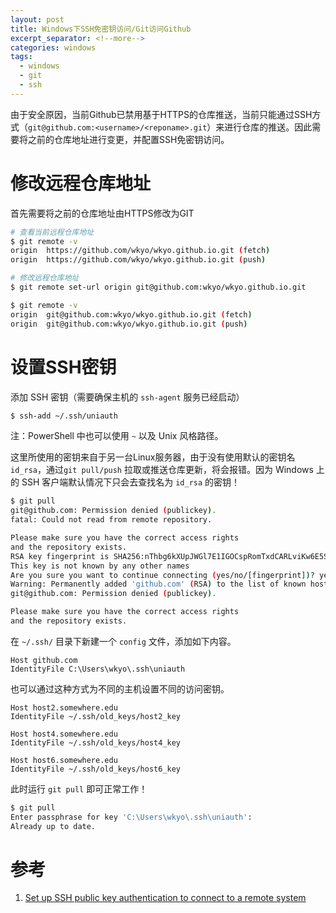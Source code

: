 ```yaml
---
layout: post
title: Windows下SSH免密钥访问/Git访问Github
excerpt_separator: <!--more-->
categories: windows
tags:
  - windows
  - git
  - ssh
---
```


由于安全原因，当前Github已禁用基于HTTPS的仓库推送，当前只能通过SSH方式（`git@github.com:<username>/<reponame>.git`）来进行仓库的推送。因此需要将之前的仓库地址进行变更，并配置SSH免密钥访问。

<!--more-->

# 修改远程仓库地址

首先需要将之前的仓库地址由HTTPS修改为GIT
```sh
# 查看当前远程仓库地址
$ git remote -v
origin  https://github.com/wkyo/wkyo.github.io.git (fetch)
origin  https://github.com/wkyo/wkyo.github.io.git (push)

# 修改远程仓库地址
$ git remote set-url origin git@github.com:wkyo/wkyo.github.io.git

$ git remote -v
origin  git@github.com:wkyo/wkyo.github.io.git (fetch)
origin  git@github.com:wkyo/wkyo.github.io.git (push)
```

# 设置SSH密钥

添加 SSH 密钥（需要确保主机的 `ssh-agent` 服务已经启动）
```sh
$ ssh-add ~/.ssh/uniauth
```
注：PowerShell 中也可以使用 `~` 以及 Unix 风格路径。

这里所使用的密钥来自于另一台Linux服务器，由于没有使用默认的密钥名 `id_rsa`，通过`git pull/push` 拉取或推送仓库更新，将会报错。因为 Windows 上的 SSH 客户端默认情况下只会去查找名为 `id_rsa` 的密钥！
```sh
$ git pull
git@github.com: Permission denied (publickey).
fatal: Could not read from remote repository.

Please make sure you have the correct access rights
and the repository exists.
RSA key fingerprint is SHA256:nThbg6kXUpJWGl7E1IGOCspRomTxdCARLviKw6E5SY8.
This key is not known by any other names
Are you sure you want to continue connecting (yes/no/[fingerprint])? yes
Warning: Permanently added 'github.com' (RSA) to the list of known hosts.
git@github.com: Permission denied (publickey).

Please make sure you have the correct access rights
and the repository exists.
```

在 `~/.ssh/` 目录下新建一个 `config` 文件，添加如下内容。

```
Host github.com
IdentityFile C:\Users\wkyo\.ssh\uniauth
```

也可以通过这种方式为不同的主机设置不同的访问密钥。
```
Host host2.somewhere.edu
IdentityFile ~/.ssh/old_keys/host2_key

Host host4.somewhere.edu
IdentityFile ~/.ssh/old_keys/host4_key

Host host6.somewhere.edu
IdentityFile ~/.ssh/old_keys/host6_key
```

此时运行 `git pull` 即可正常工作！
```sh
$ git pull     
Enter passphrase for key 'C:\Users\wkyo\.ssh\uniauth':
Already up to date.
```

# 参考

1. [Set up SSH public key authentication to connect to a remote system](https://kb.iu.edu/d/aews)